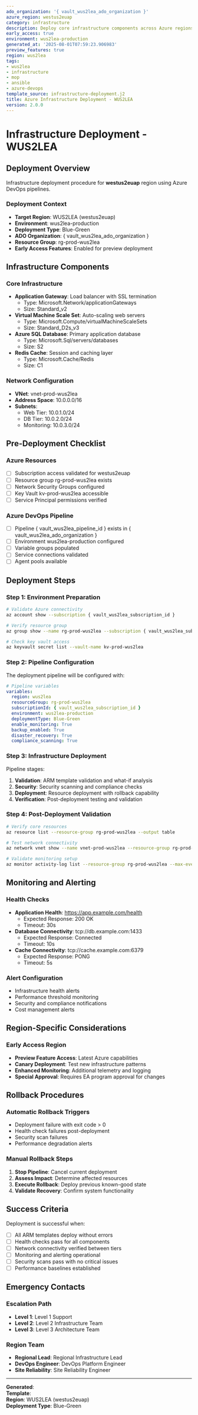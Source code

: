```yaml
---
ado_organization: '{ vault_wus2lea_ado_organization }'
azure_region: westus2euap
category: infrastructure
description: Deploy core infrastructure components across Azure regions
early_access: true
environment: wus2lea-production
generated_at: '2025-08-01T07:59:23.906983'
preview_features: true
region: wus2lea
tags:
- wus2lea
- infrastructure
- mop
- ansible
- azure-devops
template_source: infrastructure-deployment.j2
title: Azure Infrastructure Deployment - WUS2LEA
version: 2.0.0
---
```


# Infrastructure Deployment - WUS2LEA

## Deployment Overview

Infrastructure deployment procedure for **westus2euap** region using Azure DevOps pipelines.

### Deployment Context

- **Target Region**: WUS2LEA (westus2euap)
- **Environment**: wus2lea-production
- **Deployment Type**: Blue-Green
- **ADO Organization**: { vault_wus2lea_ado_organization }
- **Resource Group**: rg-prod-wus2lea
- **Early Access Features**: Enabled for preview deployment

## Infrastructure Components

### Core Infrastructure
- **Application Gateway**: Load balancer with SSL termination
  - Type: Microsoft.Network/applicationGateways
  - Size: Standard_v2
- **Virtual Machine Scale Set**: Auto-scaling web servers
  - Type: Microsoft.Compute/virtualMachineScaleSets
  - Size: Standard_D2s_v3
- **Azure SQL Database**: Primary application database
  - Type: Microsoft.Sql/servers/databases
  - Size: S2
- **Redis Cache**: Session and caching layer
  - Type: Microsoft.Cache/Redis
  - Size: C1

### Network Configuration
- **VNet**: vnet-prod-wus2lea
- **Address Space**: 10.0.0.0/16
- **Subnets**:
  - Web Tier: 10.0.1.0/24
  - DB Tier: 10.0.2.0/24
  - Monitoring: 10.0.3.0/24

## Pre-Deployment Checklist

### Azure Resources
- [ ] Subscription access validated for westus2euap
- [ ] Resource group rg-prod-wus2lea exists
- [ ] Network Security Groups configured
- [ ] Key Vault kv-prod-wus2lea accessible
- [ ] Service Principal permissions verified

### Azure DevOps Pipeline
- [ ] Pipeline { vault_wus2lea_pipeline_id } exists in { vault_wus2lea_ado_organization }
- [ ] Environment wus2lea-production configured
- [ ] Variable groups populated
- [ ] Service connections validated
- [ ] Agent pools available

## Deployment Steps

### Step 1: Environment Preparation

```bash
# Validate Azure connectivity
az account show --subscription { vault_wus2lea_subscription_id }

# Verify resource group
az group show --name rg-prod-wus2lea --subscription { vault_wus2lea_subscription_id }

# Check key vault access
az keyvault secret list --vault-name kv-prod-wus2lea
```

### Step 2: Pipeline Configuration

The deployment pipeline will be configured with:

```yaml
# Pipeline variables
variables:
  region: wus2lea
  resourceGroup: rg-prod-wus2lea
  subscriptionId: { vault_wus2lea_subscription_id }
  environment: wus2lea-production
  deploymentType: Blue-Green
  enable_monitoring: True
  backup_enabled: True
  disaster_recovery: True
  compliance_scanning: True
```

### Step 3: Infrastructure Deployment

Pipeline stages:
1. **Validation**: ARM template validation and what-if analysis
2. **Security**: Security scanning and compliance checks
3. **Deployment**: Resource deployment with rollback capability
4. **Verification**: Post-deployment testing and validation

### Step 4: Post-Deployment Validation

```bash
# Verify core resources
az resource list --resource-group rg-prod-wus2lea --output table

# Test network connectivity
az network vnet show --name vnet-prod-wus2lea --resource-group rg-prod-wus2lea

# Validate monitoring setup
az monitor activity-log list --resource-group rg-prod-wus2lea --max-events 5
```

## Monitoring and Alerting

### Health Checks
- **Application Health**: https://app.example.com/health
  - Expected Response: 200 OK
  - Timeout: 30s
- **Database Connectivity**: tcp://db.example.com:1433
  - Expected Response: Connected
  - Timeout: 10s
- **Cache Connectivity**: tcp://cache.example.com:6379
  - Expected Response: PONG
  - Timeout: 5s

### Alert Configuration
- Infrastructure health alerts
- Performance threshold monitoring
- Security and compliance notifications
- Cost management alerts

## Region-Specific Considerations

### Early Access Region
- **Preview Feature Access**: Latest Azure capabilities
- **Canary Deployment**: Test new infrastructure patterns
- **Enhanced Monitoring**: Additional telemetry and logging
- **Special Approval**: Requires EA program approval for changes

## Rollback Procedures

### Automatic Rollback Triggers
- Deployment failure with exit code > 0
- Health check failures post-deployment
- Security scan failures
- Performance degradation alerts

### Manual Rollback Steps
1. **Stop Pipeline**: Cancel current deployment
2. **Assess Impact**: Determine affected resources
3. **Execute Rollback**: Deploy previous known-good state
4. **Validate Recovery**: Confirm system functionality

## Success Criteria

Deployment is successful when:
- [ ] All ARM templates deploy without errors
- [ ] Health checks pass for all components
- [ ] Network connectivity verified between tiers
- [ ] Monitoring and alerting operational
- [ ] Security scans pass with no critical issues
- [ ] Performance baselines established

## Emergency Contacts

### Escalation Path
- **Level 1**: Level 1 Support
- **Level 2**: Level 2 Infrastructure Team  
- **Level 3**: Level 3 Architecture Team

### Region Team
- **Regional Lead**: Regional Infrastructure Lead
- **DevOps Engineer**: DevOps Platform Engineer
- **Site Reliability**: Site Reliability Engineer

---

**Generated**:   
**Template**:   
**Region**: WUS2LEA (westus2euap)  
**Deployment Type**: Blue-Green